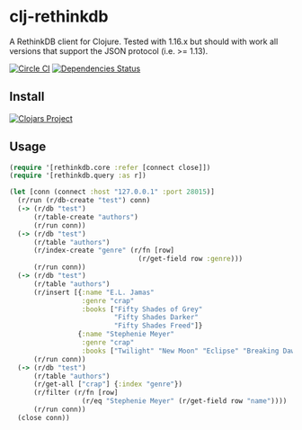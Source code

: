 # clj-rethinkdb

A RethinkDB client for Clojure. Tested with 1.16.x but should with work all versions that support the JSON protocol (i.e. >= 1.13).

[![Circle CI](https://circleci.com/gh/apa512/clj-rethinkdb.svg?style=svg)](https://circleci.com/gh/apa512/clj-rethinkdb)
[![Dependencies Status](http://jarkeeper.com/apa512/clj-rethinkdb/status.svg)](http://jarkeeper.com/apa512/clj-rethinkdb)

## Install

[![Clojars Project](http://clojars.org/rethinkdb/latest-version.svg)](http://clojars.org/rethinkdb)

## Usage

```clojure
(require '[rethinkdb.core :refer [connect close]])
(require '[rethinkdb.query :as r])

(let [conn (connect :host "127.0.0.1" :port 28015)]
  (r/run (r/db-create "test") conn)
  (-> (r/db "test")
      (r/table-create "authors")
      (r/run conn))
  (-> (r/db "test")
      (r/table "authors")
      (r/index-create "genre" (r/fn [row]
                                (r/get-field row :genre)))
      (r/run conn))
  (-> (r/db "test")
      (r/table "authors")
      (r/insert [{:name "E.L. Jamas"
                  :genre "crap"
                  :books ["Fifty Shades of Grey"
                          "Fifty Shades Darker"
                          "Fifty Shades Freed"]}
                 {:name "Stephenie Meyer"
                  :genre "crap"
                  :books ["Twilight" "New Moon" "Eclipse" "Breaking Dawn"]}])
      (r/run conn))
  (-> (r/db "test")
      (r/table "authors")
      (r/get-all ["crap"] {:index "genre"})
      (r/filter (r/fn [row]
                  (r/eq "Stephenie Meyer" (r/get-field row "name"))))
      (r/run conn))
  (close conn))
```
